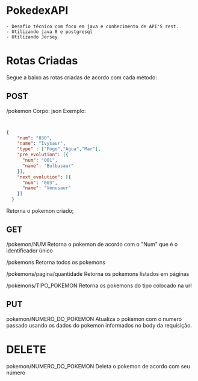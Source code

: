 # PokedexAPI
    - Desafio técnico com foco em java e conhecimento de API'S rest.
    - Utilizando java 8 e postgresql
    - Utilizando Jersey
# Rotas Criadas
Segue a baixo as rotas criadas de acordo com cada método:
## POST
/pokemon
Corpo: json
Exemplo:
```json


{
    "num": "030",
    "name": "Ivysaur",
    "type" : ["Fogo","Agua","Mar"],
    "pre_evolution": [{
      "num": "001",
      "name": "Bulbasaur"
    }],
    "next_evolution": [{
      "num": "003",
      "name": "Venusaur"
    }]
  }
```
  Retorna o pokemon criado;
## GET
/pokemon/NUM
Retorna o pokemon de acordo com o "Num" que é o identificador único

/pokemons
Retorna todos os pokemons

/pokemons/pagina/quantidade
Retorna os pokemons listados em páginas

/pokemons/TIPO_POKEMON
Retorna os pokemons do tipo colocado na url

## PUT
pokemon/NUMERO_DO_POKEMON
Atualiza o pokemon com o numero passado usando os dados do pokemon informados no body da requisição.

# DELETE
pokemon/NUMERO_DO_POKEMON
Deleta o pokemon de acordo com seu número



